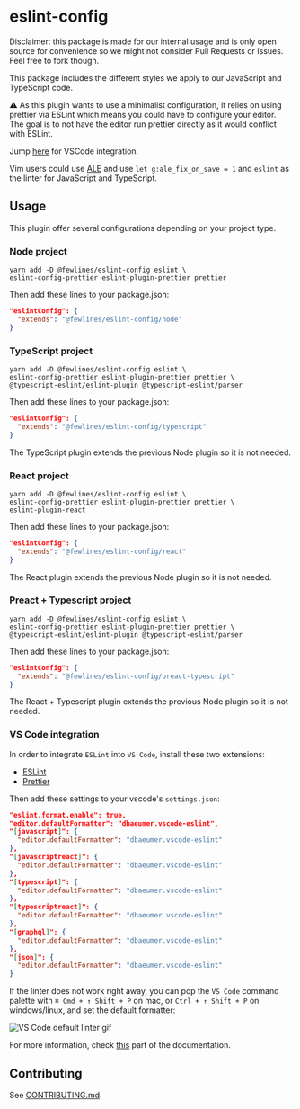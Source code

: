 # eslint-config

Disclaimer: this package is made for our internal usage and is only open source for convenience so we might not consider Pull Requests or Issues.
Feel free to fork though.

This package includes the different styles we apply to our JavaScript and TypeScript code.

⚠️  As this plugin wants to use a minimalist configuration, it relies on using prettier via ESLint which means you could have to configure your editor. The goal is to not have the editor run prettier directly as it would conflict with ESLint. 

Jump [here](#vs-code) for VSCode integration.


Vim users could use [ALE](https://github.com/dense-analysis/ale) and use `let g:ale_fix_on_save = 1` and `eslint` as the linter for JavaScript and TypeScript.

## Usage

This plugin offer several configurations depending on your project type.

### Node project

```shell
yarn add -D @fewlines/eslint-config eslint \
eslint-config-prettier eslint-plugin-prettier prettier
```

Then add these lines to your package.json:

```json
"eslintConfig": {
  "extends": "@fewlines/eslint-config/node"
}
```

### TypeScript project

```shell
yarn add -D @fewlines/eslint-config eslint \
eslint-config-prettier eslint-plugin-prettier prettier \
@typescript-eslint/eslint-plugin @typescript-eslint/parser
```

Then add these lines to your package.json:

```json
"eslintConfig": {
  "extends": "@fewlines/eslint-config/typescript"
}
```

The TypeScript plugin extends the previous Node plugin so it is not needed.

### React project

```shell
yarn add -D @fewlines/eslint-config eslint \
eslint-config-prettier eslint-plugin-prettier prettier \
eslint-plugin-react
```

Then add these lines to your package.json:

```json
"eslintConfig": {
  "extends": "@fewlines/eslint-config/react"
}
```

The React plugin extends the previous Node plugin so it is not needed.

### Preact + Typescript project

```shell
yarn add -D @fewlines/eslint-config eslint \
eslint-config-prettier eslint-plugin-prettier prettier \
@typescript-eslint/eslint-plugin @typescript-eslint/parser
```

Then add these lines to your package.json:

```json
"eslintConfig": {
  "extends": "@fewlines/eslint-config/preact-typescript"
}
```

The React + Typescript plugin extends the previous Node plugin so it is not needed.

### <a id="vs-code"></a>VS Code integration

In order to integrate `ESLint` into `VS Code`, install these two extensions:
- [ESLint](https://marketplace.visualstudio.com/items?itemName=dbaeumer.vscode-eslint)
- [Prettier](https://marketplace.visualstudio.com/items?itemName=esbenp.prettier-vscode)

Then add these settings to your vscode's `settings.json`:

```json
"eslint.format.enable": true,
"editor.defaultFormatter": "dbaeumer.vscode-eslint",
"[javascript]": {
  "editor.defaultFormatter": "dbaeumer.vscode-eslint"
},
"[javascriptreact]": {
  "editor.defaultFormatter": "dbaeumer.vscode-eslint"
},
"[typescript]": {
  "editor.defaultFormatter": "dbaeumer.vscode-eslint"
},
"[typescriptreact]": {
  "editor.defaultFormatter": "dbaeumer.vscode-eslint"
},
"[graphql]": {
  "editor.defaultFormatter": "dbaeumer.vscode-eslint"
},
"[json]": {
  "editor.defaultFormatter": "dbaeumer.vscode-eslint"
}
```

If the linter does not work right away, you can pop the `VS Code` command palette with `⌘ Cmd + ↑ Shift + P` on mac, or `Ctrl + ↑ Shift + P` on windows/linux, and set the default formatter:

![VS Code default linter gif](https://user-images.githubusercontent.com/31956107/75045130-06f07800-54c3-11ea-8881-f9c9a50efea9.gif)

For more information, check [this](https://marketplace.visualstudio.com/items?itemName=dbaeumer.vscode-eslint) part of the documentation.

## Contributing

See [CONTRIBUTING.md](CONTRIBUTING.md).
